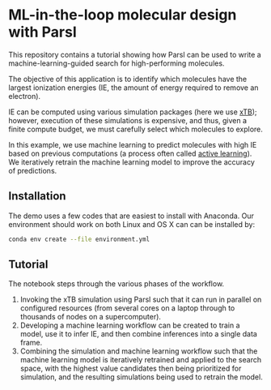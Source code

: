 # ML-in-the-loop molecular design with Parsl

This repository contains a tutorial showing how Parsl can be used to write a machine-learning-guided search for high-performing molecules.

The objective of this application is to identify which molecules have the largest ionization energies (IE, the amount of energy required to remove an electron). 

IE can be computed using various simulation packages (here we use [xTB](https://xtb-docs.readthedocs.io/en/latest/contents.html)); however, execution of these simulations is expensive, and thus, given a finite compute budget, we must carefully select which molecules to explore. 

In this example, we use machine learning to predict molecules with high IE based on previous computations (a process often called [active learning](https://pubs.acs.org/doi/abs/10.1021/acs.chemmater.0c00768)). We iteratively retrain the machine learning model to improve the accuracy of predictions. 

## Installation

The demo uses a few codes that are easiest to install with Anaconda. Our environment should work on both Linux and OS X can can be installed by:

```bash
conda env create --file environment.yml
```


## Tutorial

The notebook steps through the various phases of the workflow. 
1. Invoking the xTB simulation using Parsl such that it can run in parallel on configured resources (from several cores on a laptop through to thousands of nodes on a supercomputer). 
2. Developing a machine learning workflow can be created to train a model, use it to infer IE, and then combine inferences into a single data frame.
3. Combining the simulation and machine learning workflow such that the machine learning model is iteratively retrained and applied to the search space, with the highest value candidates then being prioritized for simulation, and the resulting simulations being used to retrain the model.
